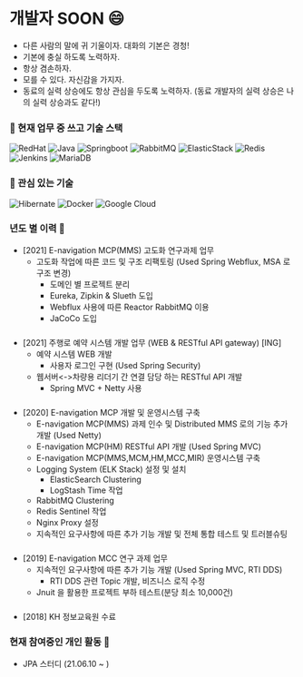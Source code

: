 # 개발자 SOON 😄
- 다른 사람의 말에 귀 기울이자. 대화의 기본은 경청!
- 기본에 충실 하도록 노력하자.
- 항상 겸손하자.
- 모를 수 있다. 자신감을 가지자.
- 동료의 실력 상승에도 항상 관심을 두도록 노력하자. (동료 개발자의 실력 상승은 나의 실력 상승과도 같다!)
 
### 🔭 현재 업무 중 쓰고 기술 스택
![RedHat](https://img.shields.io/badge/-Red%20Hat%207.6-EE0000?style=falt-square&logo=Red%20Hat&logoColor=white) ![Java](https://img.shields.io/badge/-Java%201.8-007396?style=falt-square&logo=java&logoColor=white)  ![Springboot](https://img.shields.io/badge/-SpringBoot%202.4.3-6DB33F?style=falt-square&logo=spring&logoColor=white) ![RabbitMQ](https://img.shields.io/badge/-RabbitMQ%203.8.1-FF6600?style=falt-square&logo=RabbitMQ&logoColor=white) ![ElasticStack](https://img.shields.io/badge/-Elastic%20Stack%207.6.1-005571?style=falt-square&logo=elastic%20Stack&logoColor=white) ![Redis](https://img.shields.io/badge/-Redis%203.2.100-DC382D?style=falt-square&logo=Redis&logoColor=white) ![Jenkins](https://img.shields.io/badge/-Jenkins%202.277.1-D24939?style=falt-square&logo=Jenkins&logoColor=white) ![MariaDB](https://img.shields.io/badge/-MariaDB%2010.5-003545?style=falt-square&logo=MariaDB&logoColor=white)

### 🌱 관심 있는 기술 
![Hibernate](https://img.shields.io/badge/-Hibernate-59666C?style=falt-square&logo=hibernate&logoColor=white) ![Docker](https://img.shields.io/badge/-Docker-2496ED?style=falt-square&logo=Docker&logoColor=white) 
![Google Cloud](https://img.shields.io/badge/-Google%20Cloud-4285F4?style=falt-square&logo=google%20cloud&logoColor=white)


### 년도 별 이력 💬

- [2021] E-navigation MCP(MMS) 고도화 연구과제 업무
  - 고도화 작업에 따른 코드 및 구조 리팩토링 (Used Spring Webflux, MSA 로 구조 변경)   
    - 도메인 별 프로젝트 분리
    - Eureka, Zipkin & Slueth 도입    
    - Webflux 사용에 따른 Reactor RabbitMQ 이용
    - JaCoCo 도입
###    
- [2021] 주행로 예약 시스템 개발 업무 (WEB & RESTful API gateway) [ING]
  - 예약 시스템 WEB 개발
    - 사용자 로그인 구현 (Used Spring Security)       
  - 웹서버<->차량용 리더기 간 연결 담당 하는 RESTful API 개발
    - Spring MVC + Netty 사용   
  
  
###
- [2020] E-navigation MCP 개발 및 운영시스템 구축 
   - E-navigation MCP(MMS) 과제 인수 및 Distributed MMS 로의 기능 추가 개발 (Used Netty)
   - E-navigation MCP(HM) RESTful API 개발 (Used Spring MVC)
   - E-navigation MCP(MMS,MCM,HM,MCC,MIR) 운영시스템 구축
   - Logging System (ELK Stack) 설정 및 설치
      - ElasticSearch Clustering
      - LogStash Time 작업
   - RabbitMQ Clustering
   - Redis Sentinel 작업
   - Nginx Proxy 설정   
   - 지속적인 요구사항에 따른 추가 기능 개발 및 전체 통합 테스트 및 트러블슈팅 
###   
- [2019] E-navigation MCC 연구 과제 업무 
  - 지속적인 요구사항에 따른 추가 기능 개발 (Used Spring MVC, RTI DDS) 
    - RTI DDS 관련 Topic 개발, 비즈니스 로직 수정 
  - Jnuit 을 활용한 프로젝트 부하 테스트(분당 최소 10,000건)
###
- [2018] KH 정보교육원 수료 

### 현재 참여중인 개인 활동 👯
- JPA 스터디 (21.06.10 ~ )




<!--
**SoonMyeong/SoonMyeong** is a ✨ _special_ ✨ repository because its `README.md` (this file) appears on your GitHub profile.

Here are some ideas to get you started:

- 🔭 I’m currently working on ...
- 🌱 I’m currently learning ...
- 👯 I’m looking to collaborate on ...
- 🤔 I’m looking for help with ...
- 💬 Ask me about ...
- 📫 How to reach me: ...
- 😄 Pronouns: ...
- ⚡ Fun fact: ...
-->
